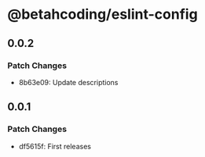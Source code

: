 # @betahcoding/eslint-config

## 0.0.2

### Patch Changes

- 8b63e09: Update descriptions

## 0.0.1

### Patch Changes

- df5615f: First releases
